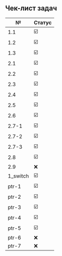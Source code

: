 ## Чек-лист задач️
|№       |Статус|
|-       |-  |
|1.1     |☑️|
|1.2     |☑️|
|1.3     |☑️|
|2.1     |☑️|
|2.2     |☑️|
|2.3     |☑️|
|2.4     |☑️|
|2.5     |☑️|
|2.6     |☑️|
|2.7-1   |☑️|
|2.7-2   |☑️|
|2.7-3   |☑️|
|2.8     |☑️|
|2.9     |❌|
|1_switch|☑️|
|ptr-1   |☑️|
|ptr-2   |☑️|
|ptr-3   |☑️|
|ptr-4   |☑️|
|ptr-5   |☑️|
|ptr-6   |❌|
|ptr-7   |❌|
